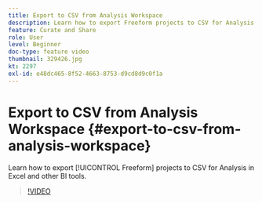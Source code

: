 ```yaml
---
title: Export to CSV from Analysis Workspace
description: Learn how to export Freeform projects to CSV for Analysis in Excel and other BI tools.
feature: Curate and Share
role: User
level: Beginner
doc-type: feature video
thumbnail: 329426.jpg
kt: 2297
exl-id: e48dc465-8f52-4663-8753-d9cd8d9c0f1a
---
```

# Export to CSV from Analysis Workspace {#export-to-csv-from-analysis-workspace}

Learn how to export [!UICONTROL Freeform] projects to CSV for Analysis in Excel and other BI tools.

>[!VIDEO](https://video.tv.adobe.com/v/24712/?quality=12&learn=on)
